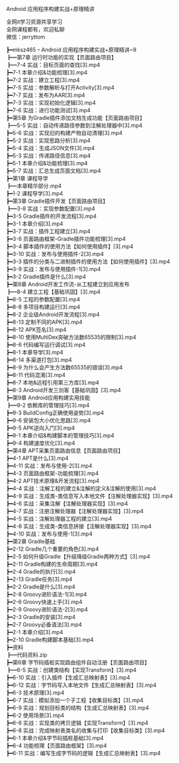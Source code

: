 Android 应用程序构建实战+原理精讲

全网it学习资源共享学习<br>全网课程都有，欢迎私聊<br>微信：jerryttom<br>

┣━mksz465 – Android 应用程序构建实战+原理精讲~9<br> ┣━第7章 运行时功能的实现【页面路由项目】<br> ┣━7-4 实战：目标页面的查找[3].mp4<br> ┣━7-1 本章介绍&amp;功能梳理[3].mp4<br> ┣━7-2 实战：建立工程[3].mp4<br> ┣━7-5 实战：参数解析与打开Activity[3].mp4<br> ┣━7-7 实战：发布为AAR[3].mp4<br> ┣━7-3 实战：实现初始化逻辑[3].mp4<br> ┣━7-6 实战：进行功能测试[3].mp4<br> ┣━第5章 为Gradle插件添加文档生成功能【页面路由项目】<br> ┣━5-5 实战：自动传递路径参数到注解处理器中[3].mp4<br> ┣━5-6 实战：实现旧的构建产物自动清理[3].mp4<br> ┣━5-2 实战：实现思路分析[3].mp4<br> ┣━5-4 实战：生成JSON文件[3].mp4<br> ┣━5-3 实战：传递路径信息[3].mp4<br> ┣━5-1 本章介绍&amp;功能梳理[3].mp4<br> ┣━5-7 实战：汇总生成页面文档[3].mp4<br> ┣━第1章 课程导学<br> ┣━本章精华部分.mp4<br> ┣━1-2 课程导学[3].mp4<br> ┣━第3章 Gradle插件开发【页面路由项目】<br> ┣━3-8 实战：实现参数配置[3].mp4<br> ┣━3-5 Gradle插件的开发流程[3].mp4<br> ┣━3-1 本章介绍[3].mp4<br> ┣━3-7 实战：插件工程建立[3].mp4<br> ┣━3-6 页面路由框架-Gradle插件功能梳理[3].mp4<br> ┣━3-4 脚本插件的使用方法【如何使用插件】[3].mp4<br> ┣━3-10 实战：发布与使用插件-2[3].mp4<br> ┣━3-3 插件的分类与二进制插件的使用方法【如何使用插件】[3].mp4<br> ┣━3-9 实战：发布与使用插件-1[3].mp4<br> ┣━3-2 Gradle插件是什么[3].mp4<br> ┣━第8章 Android开发工作流-从工程建立到应用发布<br> ┣━8-4 建立工程【基础巩固】[3].mp4<br> ┣━8-5 工程的参数配置[3].mp4<br> ┣━8-8 多项目构建运行[3].mp4<br> ┣━8-2 企业级Android开发流程[3].mp4<br> ┣━8-13 定制不同的APK[3].mp4<br> ┣━8-12 APK签名[3].mp4<br> ┣━8-10 使用MultiDex突破方法数65535的限制[3].mp4<br> ┣━8-6 代码编写运行调试[3].mp4<br> ┣━8-1 本章导学[3].mp4<br> ┣━8-14 多渠道打包[3].mp4<br> ┣━8-9 为什么会产生方法数65535的错误[3].mp4<br> ┣━8-11 代码混淆[3].mp4<br> ┣━8-7 本地&amp;远程引用第三方库[3].mp4<br> ┣━8-3 Android开发三剑客【基础巩固】[3].mp4<br> ┣━第9章 Android应用构建实用技能<br> ┣━9-2 依赖库的管理技巧[3].mp4<br> ┣━9-3 BuildConfig正确使用姿势[3].mp4<br> ┣━9-6 安装包大小优化思路[3].mp4<br> ┣━9-5 APK逆向入门[3].mp4<br> ┣━9-1 本章介绍&amp;构建脚本的管理技巧[3].mp4<br> ┣━9-4 构建速度优化[3].mp4<br> ┣━第4章 APT采集页面路由信息【页面路由项目】<br> ┣━4-1 APT是什么[3].mp4<br> ┣━4-11 实战：发布与使用-2[3].mp4<br> ┣━4-3 页面路由框架-功能梳理[3].mp4<br> ┣━4-2 APT技术原理&amp;开发流程[3].mp4<br> ┣━4-4 实战：注解工程的建立&amp;注解的定义&amp;注解的使用[3].mp4<br> ┣━4-9 实战：生成类-类信息写入本地文件【注解处理器实现】[3].mp4<br> ┣━4-6 实战：采集注解【注解处理器实现】[3].mp4<br> ┣━4-7 实战：注册注解处理器【注解处理器实现】[3].mp4<br> ┣━4-5 实战：注解处理器工程的建立[3].mp4<br> ┣━4-8 实战：生成类-类信息拼接【注解处理器实现】[3].mp4<br> ┣━4-10 实战：发布与使用-1[3].mp4<br> ┣━第2章 Gradle基础<br> ┣━2-12 Gradle几个重要的角色[3].mp4<br> ┣━2-5 如何升级Gradle【升级降级Gradle两种方式】[3].mp4<br> ┣━2-11 Gradle构建的生命周期[3].mp4<br> ┣━2-4 Gradle的执行[3].mp4<br> ┣━2-13 Gradle任务[3].mp4<br> ┣━2-2 Gradle是什么[3].mp4<br> ┣━2-8 Groovy进阶语法-1[3].mp4<br> ┣━2-6 Groovy快速上手[3].mp4<br> ┣━2-9 Groovy进阶语法-2[3].mp4<br> ┣━2-3 Gradle的安装[3].mp4<br> ┣━2-7 Groovy必备语法[3].mp4<br> ┣━2-1 本章介绍[3].mp4<br> ┣━2-10 Gradle构建脚本基础[3].mp4<br> ┣━资料<br> ┣━代码资料.zip<br> ┣━第6章 字节码插桩实现路由组件自动注册【页面路由项目】<br> ┣━6-5 实战：创建类结构【实现Transform】[3].mp4<br> ┣━6-10 实战：引入插件【生成汇总映射表】[3].mp4<br> ┣━6-12 实战：字节码写入本地文件【生成汇总映射表】[3].mp4<br> ┣━6-3 技术原理[3].mp4<br> ┣━6-7 实战：模拟添加一个子工程【收集目标类】[3].mp4<br> ┣━6-9 实战：规划目标类的结构【生成汇总映射表】[3].mp4<br> ┣━6-2 使用场景[3].mp4<br> ┣━6-6 实战：实现类的拷贝逻辑【实现Transform】[3].mp4<br> ┣━6-8 实战：完成映射表类名的收集与打印【收集目标类】[3].mp4<br> ┣━6-1 本章介绍&amp;字节码插桩基础[3].mp4<br> ┣━6-4 功能梳理【页面路由框架】[3].mp4<br> ┣━6-11 实战：编写生成字节码的逻辑【生成汇总映射表】[3].mp4